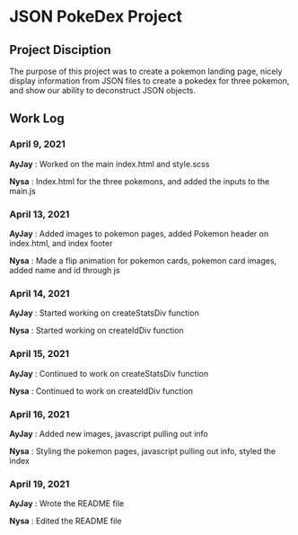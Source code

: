 # JSON PokeDex Project

## Project Disciption
The purpose of this project was to create a pokemon landing page, nicely display information from JSON files to create a pokedex for three pokemon, and show our ability to deconstruct JSON objects.


## Work Log

###  April 9, 2021

**AyJay** : Worked on the main index.html and style.scss

**Nysa** : Index.html for the three pokemons, and added the inputs to the main.js


### April 13, 2021

**AyJay** : Added images to pokemon pages, added Pokemon header on index.html, and index footer

**Nysa** : Made a flip animation for pokemon cards, pokemon card images, added name and id through js


### April 14, 2021

**AyJay** : Started working on createStatsDiv function

**Nysa** : Started working on createIdDiv function


### April 15, 2021

**AyJay** : Continued to work on createStatsDiv function

**Nysa** : Continued to work on createIdDiv function


### April 16, 2021

**AyJay** : Added new images, javascript pulling out info

**Nysa** : Styling the pokemon pages, javascript pulling out info, styled the index

### April 19, 2021

**AyJay** : Wrote the README file

**Nysa** : Edited the README file
